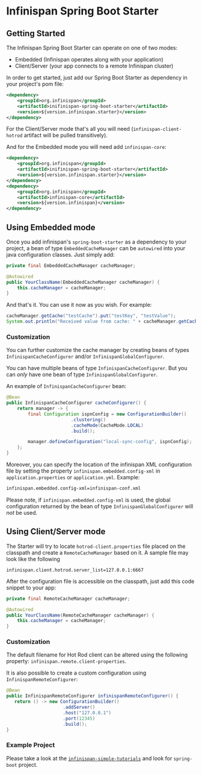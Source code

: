 # Infinispan Spring Boot Starter

## Getting Started

The Infinispan Spring Boot Starter can operate on one of two modes:

* Embedded (Infinispan operates along with your application)
* Client/Server (your app connects to a remote Infinispan cluster)

In order to get started, just add our Spring Boot Starter as dependency in your project's pom file:
```xml
<dependency>
    <groupId>org.infinispan</groupId>
    <artifactId>inifinispan-spring-boot-starter</artifactId>
    <version>${version.infinispan.starter}</version>
</dependency>
```

For the Client/Server mode that's all you will need (`infinispan-client-hotrod` artifact will be pulled transitively).

And for the Embedded mode you will need add `infinispan-core`:
```xml
<dependency>
    <groupId>org.infinispan</groupId>
    <artifactId>inifinispan-spring-boot-starter</artifactId>
    <version>${version.infinispan.starter}</version>
</dependency>
<dependency>
    <groupId>org.infinispan</groupId>
    <artifactId>infinispan-core</artifactId>
    <version>${version.infinispan}</version>
</dependency>
```

## Using Embedded mode

Once you add infinispan's `spring-boot-starter` as a dependency to your project, a bean of type `EmbeddedCacheManager` can
be `autowired` into your java configuration classes. Just simply add:
 
```java
private final EmbeddedCacheManager cacheManager;

@Autowired
public YourClassName(EmbeddedCacheManager cacheManager) {
    this.cacheManager = cacheManager;
} 
```

And that's it. You can use it now as you wish. For example:
```java
cacheManager.getCache("testCache").put("testKey", "testValue");
System.out.println("Received value from cache: " + cacheManager.getCache("testCache").get("testKey"));
```

### Customization

You can further customize the cache manager by creating beans of types `InfinispanCacheConfigurer` and/or `InfinispanGlobalConfigurer`.

You can have multiple beans of type `InfinispanCacheConfigurer`. But you can *only* have one bean of type `InfinispanGlobalConfigurer`. 

An example of `InfinispanCacheConfigurer` bean:

```java
@Bean
public InfinispanCacheConfigurer cacheConfigurer() {
	return manager -> {
		final Configuration ispnConfig = new ConfigurationBuilder()
                        .clustering()
                        .cacheMode(CacheMode.LOCAL)
                        .build();

		manager.defineConfiguration("local-sync-config", ispnConfig);
	};
}
```

Moreover, you can specify the location of the infinispan XML configuration file by setting the property `infinispan.embedded.config-xml` in `application.properties` or `application.yml`. Example:
```xml
infinispan.embedded.config-xml=infinispan-conf.xml
```

Please note, if `infinispan.embedded.config-xml` is used, the global configuration returned by the bean of type `InfinispanGlobalConfigurer` will *not* be used.

## Using Client/Server mode

The Starter will try to locate `hotrod-client.properties` file placed on the classpath and create a `RemoteCacheManager` based on it.
 A sample file may look like the following
 
```text
infinispan.client.hotrod.server_list=127.0.0.1:6667
```

After the configuration file is accessible on the classpath, just add this code snippet to your app:
```java
private final RemoteCacheManager cacheManager;

@Autowired
public YourClassName(RemoteCacheManager cacheManager) {
    this.cacheManager = cacheManager;
} 
```

### Customization

The default filename for Hot Rod client can be altered using the following property: `infinispan.remote.client-properties`.

It is also possible to create a custom configuration using `InfinispanRemoteConfigurer`:
```java
@Bean
public InfinispanRemoteConfigurer infinispanRemoteConfigurer() {
   return () -> new ConfigurationBuilder()
                     .addServer()
                     .host("127.0.0.1")
                     .port(12345)
                     .build();
}
```

### Example Project
Please take a look at the [`infinispan-simple-tutorials`](https://github.com/blocha/infinispan-simple-tutorials) and look for `spring-boot` project.
